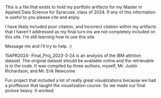 This is a file that exists to hold my portfolio artifacts for my Master in Applied Data Science for Syracuse, class of 2024. 
If any of this information is useful to you please cite and enjoy. 

I have likely included poor citation, and incorrect citation within my artifacts that I haven't addressed as my final turn ins are not completely included on this site. 
I'm still learning how to use this site. 

Message me and I'll try to help. :)

15APR2024-
Final_Proj_2023-3-24 is an analysis of the IBM attrition dataset. The original dataset should be available online and the retrievable is in the code. 
It was compiled by three authors, myself, Mr. Justin Richardson, and Mr. Erik Newcome

Fun project that included a lot of really great visualizations because we had a proffessor that taught the visualization course. So we made our final picture heavy. 
It worked. 
